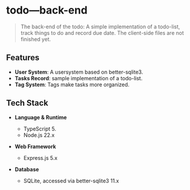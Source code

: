# todo—back-end

> The back-end of the todo: A simple implementation of a todo-list, track things to do and record due date. 
> The client-side files are not finished yet.

## Features
- **User System**: A usersystem based on better-sqlite3.
- **Tasks Record**: sample implementation of a todo-list.
- **Tag System**: Tags make tasks more organized.

## Tech Stack
- **Language & Runtime**  
  - TypeScript 5.
  - Node.js 22.x

- **Web Framework**  
  - Express.js 5.x

- **Database**  
  - SQLite, accessed via better-sqlite3 11.x

